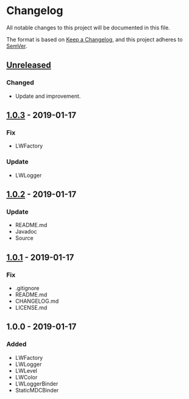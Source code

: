 # Changelog
All notable changes to this project will be documented in this file.

The format is based on [Keep a Changelog](https://keepachangelog.com/en/1.0.0/),
and this project adheres to [SemVer](http://semver.org/).

## [Unreleased]
### Changed
- Update and improvement.

## [1.0.3] - 2019-01-17
### Fix
- LWFactory
### Update
- LWLogger

## [1.0.2] - 2019-01-17
### Update
- README.md
- Javadoc
- Source

## [1.0.1] - 2019-01-17
### Fix
- .gitignore
- README.md
- CHANGELOG.md
- LICENSE.md

## 1.0.0 - 2019-01-17
### Added
- LWFactory
- LWLogger
- LWLevel
- LWColor
- LWLoggerBinder
- StaticMDCBinder

[Unreleased]: https://github.com/kanekireal/lwlogger/compare/v1.0.0-release...HEAD
[1.0.1]: https://github.com/kanekireal/lwlogger/compare/v1.0.0-release...v1.0.1-release
[1.0.2]: https://github.com/kanekireal/lwlogger/compare/v1.0.1-release...v1.0.2-release
[1.0.3]: https://github.com/kanekireal/lwlogger/compare/v1.0.1-release...v1.0.3-release
